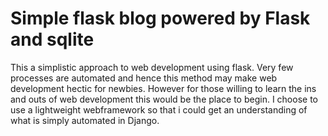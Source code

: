 <h1>Simple flask blog powered by Flask and sqlite</h1>
This a simplistic approach to web development using flask.
Very few processes are automated and hence this method may make web development hectic for newbies.
However for those willing to learn the ins and outs of web development this would be the place to begin.
I choose to use a lightweight webframework so that i could  get an understanding of what is simply automated in Django.
